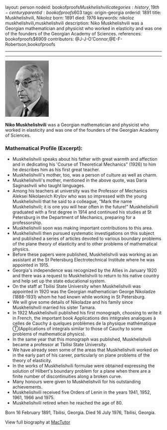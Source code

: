 layout: person
nodeid: bookofproofs$Muskhelishvili
categories: history,19th-century
parentid: bookofproofs$603
tags: origin-georgia
orderid: 1891
title: Muskhelishvili, Nikoloz
born: 1891
died: 1976
keywords: nikoloz muskhelishvili,muskhelishvili
description: Niko Muskhelishvili was a Georgian mathematician and physicist who worked in elasticity and was one of the founders of the Georgian Academy of Sciences.
references: bookofproofs$6909
contributors: @J-J-O'Connor,@E-F-Robertson,bookofproofs

---



---

![Muskhelishvili.jpg](https://github.com/bookofproofs/bookofproofs.github.io/blob/main/_sources/_assets/images/portraits/Muskhelishvili.jpg?raw=true)

**Niko Muskhelishvili** was a Georgian mathematician and physicist who worked in elasticity and was one of the founders of the Georgian Academy of Sciences.

### Mathematical Profile (Excerpt):
* Muskhelishvili speaks about his father with great warmth and affection and in dedicating his 'Course of Theoretical Mechanics" (1926) to him he describes him as his first great teacher.
* Muskhelishvili's mother, too, was a person of culture as well as charm.
* Muskhelishvili's mother, mentioned in the above quote, was Daria Saginashvili who taught languages.
* Among his teachers at university was the Professor of Mechanics Aleksei Nikolaevich Krylov who was so impressed with the young Muskhelishvili that he said to a colleague, "Mark the name Muskhelishvili; it is one you will hear often in the future!" Muskhelishvili graduated with a first degree in 1914 and continued his studies at St Petersburg in the Department of Mechanics, preparing for a professorship.
* Muskhelishvili soon was making important contributions to this area.
* Muskhelishvili then pursued systematic investigations on this subject and published a series of articles devoted to various boundary problems of the plane theory of elasticity and to other problems of mathematical physics.
* Before these papers were published, Muskhelishvili was working as an assistant at the St Petersburg Electrotechnical Institute where he was appointed in 1915.
* Georgia's independence was recognized by the Allies in January 1920 and there was a request to Muskhelishvili to return to his native country and help set up the state educational system.
* On the staff at Tbilisi State University when Muskhelishvili was appointed in 1920 was the Georgian mathematician George Nikoladze (1888-1931) whom he had known while working in St Petersburg.
* We will give some details of Nikoladze and his family since Muskhelishvili married his sister Tamara.
* In 1922 Muskhelishvili published his first monograph, choosing to write it in French, the important book Applications des intégrales analogues à celles de Cauchy á quelques problèmes de la physique mathématique Ⓣ(Applications of integrals similar to those of Cauchy to some problems of mathematical physics).
* In the same year that this monograph was published, Muskhelishvili became a professor at Tbilisi State University.
* We have already seen some of the areas that Muskhelishvili worked on in the early part of his career, particularly on plane problems of the theory of elasticity.
* In the works of Muskhelishvili formulae were obtained expressing the solution of Hilbert's boundary problem for a plane when there are a finite number of discontinuities along a broken curve.
* Many honours were given to Muskhelishvili for his outstanding achievements.
* Muskhelishvili received five Orders of Lenin in the years 1941, 1952, 1961, 1966 and 1975.
* Muskhelishvili retired when he reached the age of 80.

Born 16 February 1891, Tbilisi, Georgia. Died 16 July 1976, Tbilisi, Georgia.

View full biography at [MacTutor](https://mathshistory.st-andrews.ac.uk/Biographies/Muskhelishvili/)

